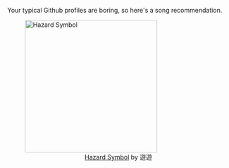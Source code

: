 Your typical Github profiles are boring, so here's a song recommendation.
<figure><img width="300" height="300" src="https://i.scdn.co/image/ab67616d0000b2737daa2951fd27d872a27b38b1" alt="Hazard Symbol" /><figcaption align="center"><a href="https://open.spotify.com/track/6os11uQ1ycan0RdUtfvnA9" target="_blank">Hazard Symbol</a> by 遊遊</figcaption></figure>
